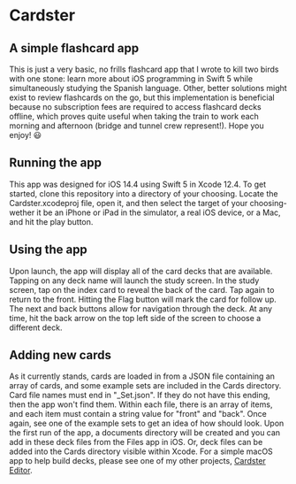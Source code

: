 #  Cardster
## A simple flashcard app

This is just a very basic, no frills flashcard app that I wrote to kill two birds with one stone: learn more about iOS programming in Swift 5 while simultaneously studying the Spanish language. Other, better solutions might exist to review flashcards on the go, but this implementation is beneficial because no subscription fees are required to access flashcard decks offline, which proves quite useful when taking the train to work each morning and afternoon (bridge and tunnel crew represent!).  Hope you enjoy! 😃

## Running the app

This app was designed for iOS 14.4 using Swift 5 in Xcode 12.4.  To get started, clone this repository into a directory of your choosing.  Locate the Cardster.xcodeproj file, open it, and then select the target of your choosing- wether it be an iPhone or iPad in the simulator, a real iOS device, or a Mac, and hit the play button.

## Using the app

Upon launch, the app will display all of the card decks that are available.  Tapping on any deck name will launch the study screen.  In the study screen, tap on the index card to reveal the back of the card.  Tap again to return to the front.  Hitting the Flag button will mark the card for follow up.  The next and back buttons allow for navigation through the deck.  At any time, hit the back arrow on the top left side of the screen to choose a different deck.

## Adding new cards

As it currently stands, cards are loaded in from a JSON file containing an array of cards, and some example sets are included in the Cards directory.  Card file names must end in "_Set.json".  If they do not have this ending, then the app won't find them.  Within each file, there is an array of items, and each item must contain a string value for "front" and "back".  Once again, see one of the example sets to get an idea of how should look.  Upon the first run of the app, a documents directory will be created and you can add in these deck files from the Files app in iOS.  Or, deck files can be added into the Cards directory visible within Xcode.  For a simple macOS app to help build decks, please see one of my other projects, [Cardster Editor](https://github.com/jakeconv/CardsterEditor).

